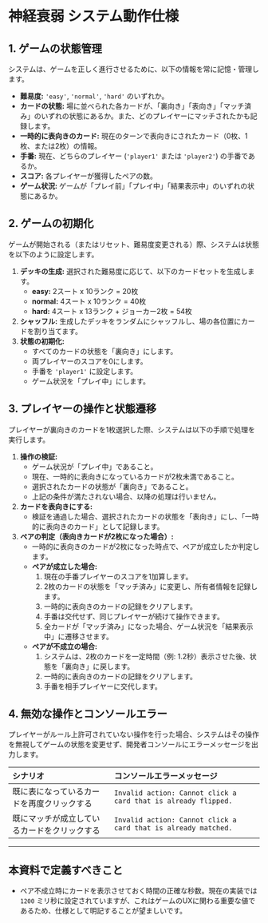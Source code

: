 # 神経衰弱 システム動作仕様

## 1. ゲームの状態管理
システムは、ゲームを正しく進行させるために、以下の情報を常に記憶・管理します。

- **難易度:** `'easy'`, `'normal'`, `'hard'` のいずれか。
- **カードの状態:** 場に並べられた各カードが、「裏向き」「表向き」「マッチ済み」のいずれの状態にあるか。また、どのプレイヤーにマッチされたかも記録します。
- **一時的に表向きのカード:** 現在のターンで表向きにされたカード（0枚、1枚、または2枚）の情報。
- **手番:** 現在、どちらのプレイヤー (`'player1'` または `'player2'`) の手番であるか。
- **スコア:** 各プレイヤーが獲得したペアの数。
- **ゲーム状況:** ゲームが「プレイ前」「プレイ中」「結果表示中」のいずれの状態にあるか。

## 2. ゲームの初期化
ゲームが開始される（またはリセット、難易度変更される）際、システムは状態を以下のように設定します。

1.  **デッキの生成:** 選択された難易度に応じて、以下のカードセットを生成します。
    - **easy:** 2スート x 10ランク = 20枚
    - **normal:** 4スート x 10ランク = 40枚
    - **hard:** 4スート x 13ランク + ジョーカー2枚 = 54枚
2.  **シャッフル:** 生成したデッキをランダムにシャッフルし、場の各位置にカードを割り当てます。
3.  **状態の初期化:**
    -   すべてのカードの状態を「裏向き」にします。
    -   両プレイヤーのスコアを0にします。
    -   手番を `'player1'` に設定します。
    -   ゲーム状況を「プレイ中」にします。

## 3. プレイヤーの操作と状態遷移
プレイヤーが裏向きのカードを1枚選択した際、システムは以下の手順で処理を実行します。

1.  **操作の検証:**
    -   ゲーム状況が「プレイ中」であること。
    -   現在、一時的に表向きになっているカードが2枚未満であること。
    -   選択されたカードの状態が「裏向き」であること。
    -   上記の条件が満たされない場合、以降の処理は行いません。
2.  **カードを表向きにする:**
    -   検証を通過した場合、選択されたカードの状態を「表向き」にし、「一時的に表向きのカード」として記録します。
3.  **ペアの判定（表向きカードが2枚になった場合）:**
    -   一時的に表向きのカードが2枚になった時点で、ペアが成立したか判定します。
    -   **ペアが成立した場合:**
        1.  現在の手番プレイヤーのスコアを1加算します。
        2.  2枚のカードの状態を「マッチ済み」に変更し、所有者情報を記録します。
        3.  一時的に表向きのカードの記録をクリアします。
        4.  手番は交代せず、同じプレイヤーが続けて操作できます。
        5.  全カードが「マッチ済み」になった場合、ゲーム状況を「結果表示中」に遷移させます。
    -   **ペアが不成立の場合:**
        1.  システムは、2枚のカードを一定時間（例: 1.2秒）表示させた後、状態を「裏向き」に戻します。
        2.  一時的に表向きのカードの記録をクリアします。
        3.  手番を相手プレイヤーに交代します。

## 4. 無効な操作とコンソールエラー
プレイヤーがルール上許可されていない操作を行った場合、システムはその操作を無視してゲームの状態を変更せず、開発者コンソールにエラーメッセージを出力します。

| シナリオ | コンソールエラーメッセージ |
| :--- | :--- |
| 既に表になっているカードを再度クリックする | `Invalid action: Cannot click a card that is already flipped.` |
| 既にマッチが成立しているカードをクリックする | `Invalid action: Cannot click a card that is already matched.` |

---
## 本資料で定義すべきこと
- ペア不成立時にカードを表示させておく時間の正確な秒数。現在の実装では `1200` ミリ秒に設定されていますが、これはゲームのUXに関わる重要な値であるため、仕様として明記することが望ましいです。
